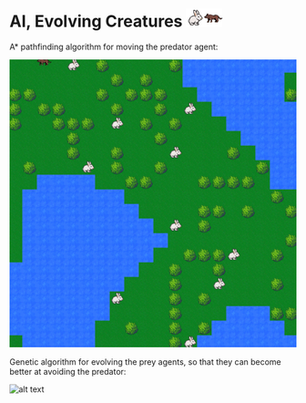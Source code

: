 # AI, Evolving Creatures ![alt text](https://github.com/ArijusGrotuzas/AI_Evolving_Creatures/blob/main/Bunny/Bunny3.png?raw=true)![alt text](https://github.com/ArijusGrotuzas/AI_Evolving_Creatures/blob/main/Wolf/Wolf.png?raw=true)
A* pathfinding algorithm for moving the predator agent:

![alt text](https://github.com/ArijusGrotuzas/AI_Evolving_Creatures/blob/main/Examples/AI%20example.gif?raw=true)

Genetic algorithm for evolving the prey agents, so that they can become better at avoiding the predator:

![alt text](https://github.com/ArijusGrotuzas/AI_Evolving_Creatures/blob/main/Examples/AI%20example4.gif?raw=true)
